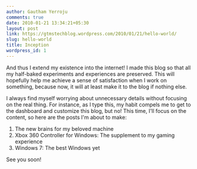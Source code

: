 ```yaml
---
author: Gautham Yerroju
comments: true
date: 2010-01-21 13:34:21+05:30
layout: post
link: https://gtmstechblog.wordpress.com/2010/01/21/hello-world/
slug: hello-world
title: Inception
wordpress_id: 1
---
```


And thus I extend my existence into the internet! I made this blog so that all my half-baked experiments and experiences are preserved. This will hopefully help me achieve a sense of satisfaction when I work on something, because now, it will at least make it to the blog if nothing else.

I always find myself worrying about unnecessary details without focusing on the real thing. For instance, as I type this, my habit compels me to get to the dashboard and customize this blog, but no! This time, I'll focus on the content, so here are the posts I'm about to make:

1.  The new brains for my beloved machine
2.  Xbox 360 Controller for Windows: The supplement to my gaming experience
3.  Windows 7: The best Windows yet

See you soon!
